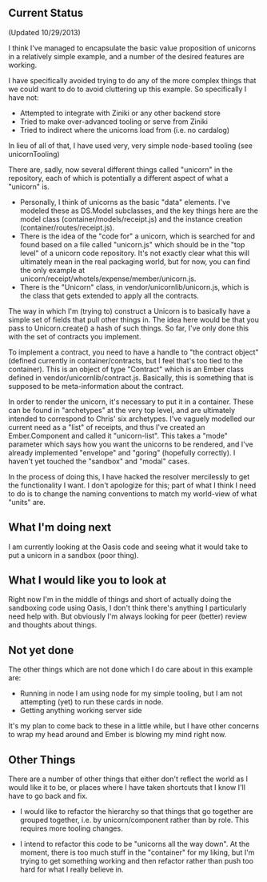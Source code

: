 Current Status
--------------

(Updated 10/29/2013)

I think I've managed to encapsulate the basic value proposition of unicorns in a relatively simple example, and a number of the
desired features are working.

I have specifically avoided trying to do any of the more complex things that we could want to do to avoid cluttering up this
example.  So specifically I have not:

 * Attempted to integrate with Ziniki or any other backend store
 * Tried to make over-advanced tooling or serve from Ziniki
 * Tried to indirect where the unicorns load from (i.e. no cardalog)

In lieu of all of that, I have used very, very simple node-based tooling (see unicornTooling)

There are, sadly, now several different things called "unicorn" in the repository, each of which is potentially a different
aspect of what a "unicorn" is.

 * Personally, I think of unicorns as the basic "data" elements.  I've modeled these as DS.Model subclasses, and the key
   things here are the model class (container/models/receipt.js) and the instance creation (container/routes/receipt.js).
 * There is the idea of the "code for" a unicorn, which is searched for and found based on a file called "unicorn.js"
   which should be in the "top level" of a unicorn code repository.  It's not exactly clear what this will ultimately mean
   in the real packaging world, but for now, you can find the only example at unicorn/receipt/whotels/expense/member/unicorn.js.
 * There is the "Unicorn" class, in vendor/unicornlib/unicorn.js, which is the class that gets extended to apply all the
   contracts.

The way in which I'm (trying to) construct a Unicorn is to basically have a simple set of fields that pull other things in.
The idea here would be that you pass to Unicorn.create() a hash of such things.  So far, I've only done this with the set
of contracts you implement.

To implement a contract, you need to have a handle to "the contract object" (defined currently in container/contracts, but I
feel that's too tied to the container).  This is an object of type "Contract" which is an Ember class defined in
vendor/unicornlib/contract.js.  Basically, this is something that is supposed to be meta-information about the contract.

In order to render the unicorn, it's necessary to put it in a container.  These can be found in "archetypes" at the very top
level, and are ultimately intended to correspond to Chris' six archetypes.  I've vaguely modelled our current need as a "list"
of receipts, and thus I've created an Ember.Component and called it "unicorn-list".  This takes a "mode" parameter which says
how you want the unicorns to be rendered, and I've already implemented "envelope" and "goring" (hopefully correctly).
I haven't yet touched the "sandbox" and "modal" cases.

In the process of doing this, I have hacked the resolver mercilessly to get the functionality I want.  I don't apologize for
this; part of what I think I need to do is to change the naming conventions to match my world-view of what "units" are.

What I'm doing next
-------------------

I am currently looking at the Oasis code and seeing what it would take to put a unicorn in a sandbox (poor thing).

What I would like you to look at
--------------------------------

Right now I'm in the middle of things and short of actually doing the sandboxing code using Oasis, I don't think there's
anything I particularly need help with.  But obviously I'm always looking for peer (better) review and thoughts about things.

Not yet done
------------

The other things which are not done which I do care about in this example are:

 * Running in node
   I am using node for my simple tooling, but I am not attempting (yet) to run these cards in node.
 * Getting anything working server side

It's my plan to come back to these in a little while, but I have other concerns to wrap my head around and Ember is blowing my
mind right now.

Other Things
------------

There are a number of other things that either don't reflect the world as I would like it to be, or places where I have
taken shortcuts that I know I'll have to go back and fix.

* I would like to refactor the hierarchy so that things that go together are grouped together, i.e. by unicorn/component
rather than by role.  This requires more tooling changes.

* I intend to refactor this code to be "unicorns all the way down".  At the moment, there is too much stuff in the "container"
for my liking, but I'm trying to get something working and then refactor rather than push too hard for what I really believe
in.
